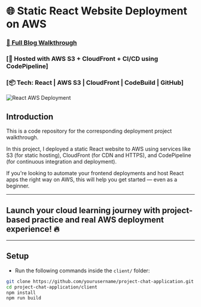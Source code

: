 # 🌐 Static React Website Deployment on AWS

### [📘 Full Blog Walkthrough](https://visheshblog.hashnode.dev/project-1-deploying-a-static-react-website-on-aws-with-cicd-s3-cloudfront-codepipeline)

### [🚀 Hosted with AWS S3 + CloudFront + CI/CD using CodePipeline]
### [📦 Tech: React | AWS S3 | CloudFront | CodeBuild | GitHub]

![React AWS Deployment](https://i.ytimg.com/vi/ZwFA3YMfkoc/maxresdefault.jpg)

## Introduction
This is a code repository for the corresponding deployment project walkthrough.  

In this project, I deployed a static React website to AWS using services like S3 (for static hosting), CloudFront (for CDN and HTTPS), and CodePipeline (for continuous integration and deployment).  

If you're looking to automate your frontend deployments and host React apps the right way on AWS, this will help you get started — even as a beginner.

---

## Launch your cloud learning journey with project-based practice and real AWS deployment experience! 🔥

---

## Setup

- Run the following commands inside the `client/` folder:

```bash
git clone https://github.com/yourusername/project-chat-application.git
cd project-chat-application/client
npm install
npm run build
